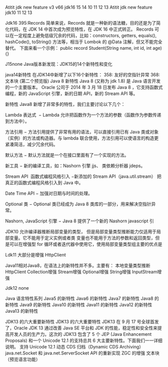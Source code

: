 Atitit jdk new feature v3 v66 jdk16 15 14 10 11 12 13
Atitit jdk new feature jdk10 11 12 13

Jdk16
395:Records
简单来说，Records 就是一种新的语法糖，目的还是为了简化代码，在 JDK 14 中首次成为预览特性，在 JDK 16 中正式转正。
Records 可以在一定程度上避免低级冗余的代码，比如：constructors, getters, equals(), hashCode(), toString() 方法等，相当于 Lombok 的 @Data 注解，但又不能完全替代。
下面来看一个示例：
public record Student(String name, int id, int age) {}

J15none
Java版本新发现：JDK15的14个新特性和变化

java14新特性
在JDK14中新增了以下16个新特性：
358: 友好的空指针异常
 368: 文本块 (第二个预览版)
 Java 8 新特性
Java 8 (又称为 jdk 1.8) 是 Java 语言开发的一个主要版本。 Oracle 公司于 2014 年 3 月 18 日发布 Java 8 ，它支持函数式编程，新的 JavaScript 引擎，新的日期 API，新的 Stream API 等。

新特性
Java8 新增了非常多的特性，我们主要讨论以下几个：

Lambda 表达式 
− Lambda 允许把函数作为一个方法的参数（函数作为参数传递到方法中）。


方法引用 −
 方法引用提供了非常有用的语法，可以直接引用已有 Java 类或对象（实例）的方法或构造器。与 lambda 联合使用，方法引用可以使语言的构造更紧凑简洁，减少冗余代码。


默认方法 − 默认方法就是一个在接口里面有了一个实现的方法。


新工具 − 新的编译工具，如：Nashorn 引擎 jjs、 类依赖分析器 jdeps。


Stream API  函数式编程风格引入
−新添加的 Stream API（java.util.stream） 把真正的函数式编程风格引入到 Java 中。


Date Time API − 加强对日期与时间的处理。


Optional 类 − Optional 类已经成为 Java 8 类库的一部分，用来解决空指针异常。


Nashorn, JavaScript 引擎 − Java 8 提供了一个新的 Nashorn javascript 引




JDK10 允许编译器推断局部变量的类型，
但是局部变量类型推断能力仅适用于局部变量。它不能用于定义实例或者类
变量也不能用于方法的参数和返回类型，但是可以在增强型 for 循环或者迭代器中使用它，使用局部变量类型组主要的优点是

Ldk11 大部分是增强
HttpClient

Java11相对Java8，在语法上的新特性并不多。主要有：
本地变量类型推断
HttpClient
Collection增强
Stream增强
Optional增强
String增强
InputStream增强

Jdk12 none


Java 语言特性系列
Java5 的新特性
Java6 的新特性
Java7 的新特性
Java8 的新特性
Java9 的新特性
Java10 的新特性
Java11 的新特性
Java12 的新特性
Java13 的新特性

JDK13 的六大重要新特性
JDK13 的六大重要特性
JDK13 在 9 月 17 号全球首发了，Oracle JDK 13 通过改善 Java SE 平台和 JDK 的性能，稳定性和安全性来提高开发人员的生产力。这次的 JDK13 包含了 5 个 JEP (Java Enhancement Proposals) 和一个 Unicode 12.1 的支持总共 6 大主要新特性。下面我们一一详细说明。
支持 Unicode 12.1
动态 CDS 归档（Dynamic CDS Archiving）
java.net.Socket 和 java.net.ServerSocket API 的重新实现
ZGC 的增强
文本块（预览语言功能）


